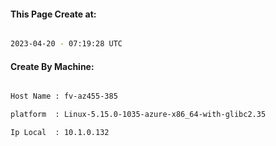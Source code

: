 
   
#### This Page Create at:

```bash

2023-04-20 - 07:19:28 UTC

```

#### Create By Machine:

```bash

Host Name : fv-az455-385

platform  : Linux-5.15.0-1035-azure-x86_64-with-glibc2.35

Ip Local  : 10.1.0.132

```

